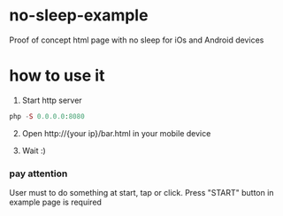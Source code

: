 # no-sleep-example

Proof of concept html page with no sleep for iOs and Android devices

# how to use it 

1. Start http server

```php
php -S 0.0.0.0:8080
```

2. Open http://{your ip}/bar.html in your mobile device

3. Wait :)

### pay attention 

User must to do something at start, tap or click. Press "START" button in example page is required
